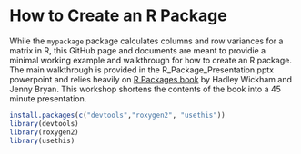 
<!-- README.md is generated from README.Rmd. Please edit that file -->

# How to Create an R Package

<!-- badges: start -->

<!-- badges: end -->

While the `mypackage` package calculates columns and row variances for a
matrix in R, this GitHub page and documents are meant to providie a
minimal working example and walkthrough for how to create an R package.
The main walkthrough is provided in the R_Package_Presentation.pptx powerpoint and
relies heavily on [R Packages book](https://r-pkgs.org/index.html) by
Hadley Wickham and Jenny Bryan. This workshop shortens the contents of
the book into a 45 minute presentation.

``` r
install.packages(c("devtools","roxygen2", "usethis"))
library(devtools)
library(roxygen2)
library(usethis)
```
